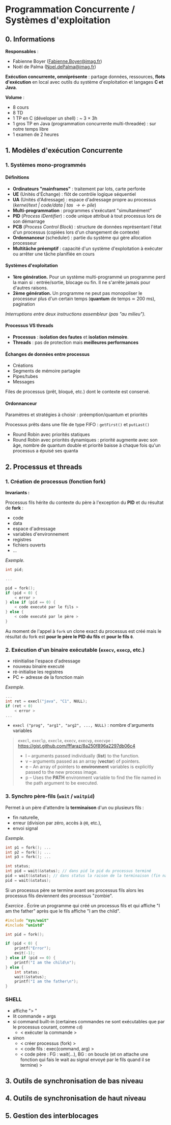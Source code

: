 # Programmation Concurrente / Systèmes d'exploitation

## 0. Informations

**Responsables** :

- Fabienne Boyer (Fabienne.Boyer@imag.fr)
- Noël de Palma (Noel.dePalma@imag.fr)

**Exécution concurrente, omniprésente** : partage données, ressources, **flots d'exécution** en local avec outils du système d'exploitation et langages **C et Java**.

**Volume** :

- 8 cours
- 8 TD
- 1 TP en C (déveloper un shell) : ~ 3 $\times$ 3h
- 1 gros TP en Java (programmation concurrente multi-threadée) : sur notre temps libre
- 1 examen de 2 heures

## 1. Modèles d'exécution Concurrente

### 1. Systèmes mono-programmés

#### Définitions

- **Ordinateurs "mainframes"** : traitement par lots, carte perforée
- **UE** (Unités d'Échange) : flôt de contrôle logique séquentiel
- **UA** (Unités d'Adressage) : espace d'adressage propre au processus (*kernel/text | code/data | tas $\rightarrow\leftarrow$ pile*)
- **Multi-programmation** : programmes s'exécutant "simultanément"
- **PID** (*Process IDentifier*) : code unique attribué à tout processus lors de son démarrage
- **PCB** (*Process Control Block*) : structure de données représentant l'état d'un processus (copiées lors d'un changement de contexte)
- **Ordonnanceur** (scheduler) : partie du système qui gère allocation processeur
- **Multitâche préemptif** : capacité d'un système d'exploitation à exécuter ou arrêter une tâche planifiée en cours

#### Systèmes d'exploitation

- **1ère génération.** Pour un système multi-programmé un programme perd la main si : entrée/sortie, blocage ou fin. Il ne s'arrête jamais pour d'autres raisons.
- **2ème génération.** Un programme ne peut pas monopoliser le processeur plus d'un certain temps (**quantum** de temps $\simeq$ 200 ms), pagination

*Interruptions entre deux instructions assembleur (pas "au milieu").*

#### Processus VS threads

- **Processus** : **isolation des fautes** et **isolation mémoire**.
- **Threads** : pas de protection mais **meilleures performances**

#### Échanges de données entre processus

- Créations
- Segments de mémoire partagée
- Pipes/tubes
- Messages

Files de processus (prêt, bloqué, etc.) dont le contexte est conservé.

#### Ordonnanceur

Paramètres et stratégies à choisir : préemption/quantum et priorités

Processus prêts dans une file de type FIFO : `getFirst()` et `putLast()`

- Round Robin avec priorités statiques
- Round Robin avec priorités dynamiques : priorité augmente avec son âge, nombre de quantum double et priorité baisse à chaque fois qu'un processus a épuisé ses quanta

## 2. Processus et threads

### 1. Création de processus (fonction fork)

**Invariants :**

Processus fils hérite du contexte du père à l'exception du **PID** et du résultat de **fork** :

- code
- data
- espace d'adressage
- variables d'environnement
- registres
- fichiers ouverts
- ...

*Exemple.*

```c
int pid;

...

pid = fork();
if (pid < 0) {
    < error >
} else if (pid == 0) {
    < code executé par le fils >
} else {
    < code executé par le père >
}
```

Au moment de l'appel à `fork` un clone exact du processus est créé mais le résultat du fork est **pour le père le PID du fils** et **pour le fils `0`**.

### 2. Exécution d'un binaire exécutable (`execv`, `execp`, etc.)

- réinitialise l'espace d'adressage
- nouveau binaire executé
- ré-initialise les registres
- PC $\leftarrow$ adresse de la fonction main

*Exemple.*

```c
...
int ret = execl("java", "C1", NULL);
if (ret < 0)
    < error >
...
```

- `execl ("prog", "arg1", "arg2", ..., NULL)` : nombre d'arguments variables

> `execl`, `execlp`, `execle`, `execv`, `execvp`, `execvpe` : https://gist.github.com/fffaraz/8a250f896a2297db06c4
>
> - l – arguments passed individually (**list**) to the function.
> - v – arguments passed as an array (**vector**) of pointers.
> - e – An array of pointers to **environment** variables is explicitly passed to the new process image.
> - p – Uses the **PATH** environment variable to find the file named in the path argument to be executed.

### 3. Synchro père-fils (`wait` / `waitpid`)

Permet à un père d'attendre la **terminaison** d'un ou plusieurs fils :

- fin naturelle,
- erreur (division par zéro, accès à `@0`, etc.),
- envoi signal

*Exemple.*

```c
int p1 = fork(); ...
int p2 = fork(); ...
int p3 = fork(); ...

int status;
int pid = wait(&status); // dans pid le pid du processus terminé
pid = wait(&status); // dans status la raison de la terminaison (fin naturelle, erreur, signal extérieur)
pid = wait(&status);
```

Si un processus père se termine avant ses processus fils alors les processus fils deviennent des processus "zombie".

*Exercice .* Écrire un programme qui créé un processus fils et qui affiche "I am the father" après que le fils affiche "I am the child".

```c
#include "sys/wait"
#include "unistd"

int pid = fork();

if (pid < 0) {
    printf("Error");
    exit(-1);
} else if (pid == 0) {
    printf("I am the child\n");
} else {
    int status;
    wait(&status);
    printf("I am the father\n");
}
```

### SHELL

- affiche "> "
- lit commande + args
- si command built-in (certaines commandes ne sont exécutables que par le processus courant, comme `cd`)
  - < exécuter la commande >
- sinon
  - < créer processus  (fork) >
  - < code fils : exec(command, arg) >
  - < code père : FG : wait(...), BG : on boucle (et on attache une fonction qui fais le wait au signal envoyé par le fils quand il se termine) >

## 3. Outils de synchronisation de bas niveau

## 4. Outils de synchronisation de haut niveau

## 5. Gestion des interblocages
